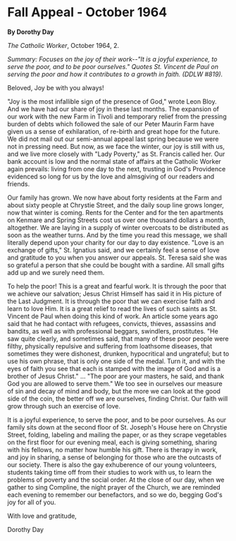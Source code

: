 Fall Appeal - October 1964
==========================

**By Dorothy Day**

*The Catholic Worker*, October 1964, 2.

*Summary: Focuses on the joy of their work--"It is a joyful experience,
to serve the poor, and to be poor ourselves." Quotes St. Vincent de Paul
on serving the poor and how it contributes to a growth in faith. (DDLW
\#819).*

Beloved, Joy be with you always!

"Joy is the most infallible sign of the presence of God," wrote Leon
Bloy. And we have had our share of joy in these last months. The
expansion of our work with the new Farm in Tivoli and temporary relief
from the pressing burden of debts which followed the sale of our Peter
Maurin Farm have given us a sense of exhilaration, of re-birth and great
hope for the future. We did not mail out our semi-annual appeal last
spring because we were not in pressing need. But now, as we face the
winter, our joy is still with us, and we live more closely with "Lady
Poverty," as St. Francis called her. Our bank account is low and the
normal state of affairs at the Catholic Worker again prevails: living
from one day to the next, trusting in God's Providence evidenced so long
for us by the love and almsgiving of our readers and friends.

Our family has grown. We now have about forty residents at the Farm and
about sixty people at Chrystie Street, and the daily soup line grows
longer, now that winter is coming. Rents for the Center and for the ten
apartments on Kenmare and Spring Streets cost us over one thousand
dollars a month, altogether. We are laying in a supply of winter
overcoats to be distributed as soon as the weather turns. And by the
time you read this message, we shall literally depend upon your charity
for our day to day existence. "Love is an exchange of gifts," St.
Ignatius said, and we certainly feel a sense of love and gratitude to
you when you answer our appeals. St. Teresa said she was so grateful a
person that she could be bought with a sardine. All small gifts add up
and we surely need them.

To help the poor! This is a great and fearful work. It is through the
poor that we achieve our salvation; Jesus Christ Himself has said it in
His picture of the Last Judgment. It is through the poor that we can
exercise faith and learn to love Him. It is a great relief to read the
lives of such saints as St. Vincent de Paul when doing this kind of
work. An article some years ago said that he had contact with refugees,
convicts, thieves, assassins and bandits, as well as with professional
beggars, swindlers, prostitutes. "He saw quite clearly, and sometimes
said, that many of these poor people were filthy, physically repulsive
and suffering from loathsome diseases, that sometimes they were
dishonest, drunken, hypocritical and ungrateful; but to use his own
phrase, that is only one side of the medal. Turn it, and with the eyes
of faith you see that each is stamped with the image of God and is a
brother of Jesus Christ." … "The poor are your masters, he said, and
thank God you are allowed to serve them." We too see in ourselves our
measure of sin and decay of mind and body, but the more we can look at
the good side of the coin, the better off we are ourselves, finding
Christ. Our faith will grow through such an exercise of love.

It is a joyful experience, to serve the poor, and to be poor ourselves.
As our family sits down at the second floor of St. Joseph's House here
on Chrystie Street, folding, labeling and mailing the paper, or as they
scrape vegetables on the first floor for our evening meal, each is
giving something, sharing with his fellows, no matter how humble his
gift. There is therapy in work, and joy in sharing, a sense of belonging
for those who are the outcasts of our society. There is also the gay
exhuberence of our young volunteers, students taking time off from their
studies to work with us, to learn the problems of poverty and the social
order. At the close of our day, when we gather to sing Compline, the
night prayer of the Church, we are reminded each evening to remember our
benefactors, and so we do, begging God's joy for all of you.

With love and gratitude,

Dorothy Day
